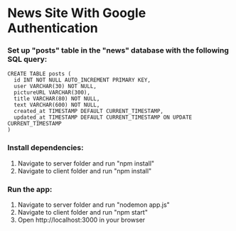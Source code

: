 # News Site With Google Authentication

### Set up "posts" table in the "news" database with the following SQL query:
```
CREATE TABLE posts (
  id INT NOT NULL AUTO_INCREMENT PRIMARY KEY,
  user VARCHAR(30) NOT NULL,
  pictureURL VARCHAR(300),
  title VARCHAR(80) NOT NULL,
  text VARCHAR(600) NOT NULL,
  created_at TIMESTAMP DEFAULT CURRENT_TIMESTAMP,
  updated_at TIMESTAMP DEFAULT CURRENT_TIMESTAMP ON UPDATE CURRENT_TIMESTAMP
)
```

### Install dependencies:
1. Navigate to server folder and run "npm install"
2. Navigate to client folder and run "npm install"

### Run the app:
1. Navigate to server folder and run "nodemon app.js"
2. Navigate to client folder and run "npm start"
3. Open http://localhost:3000 in your browser
